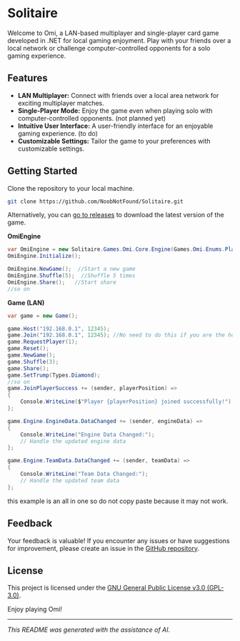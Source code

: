 # Solitaire

Welcome to Omi, a LAN-based multiplayer and single-player card game developed in .NET for local gaming enjoyment. Play with your friends over a local network or challenge computer-controlled opponents for a solo gaming experience.

## Features

- **LAN Multiplayer:** Connect with friends over a local area network for exciting multiplayer matches.
- **Single-Player Mode:** Enjoy the game even when playing solo with computer-controlled opponents. (not planned yet)
- **Intuitive User Interface:** A user-friendly interface for an enjoyable gaming experience. (to do)
- **Customizable Settings:** Tailor the game to your preferences with customizable settings.

## Getting Started

Clone the repository to your local machine.
   ```bash
   git clone https://github.com/NoobNotFound/Solitaire.git
   ```

Alternatively, you can [go to releases](https://github.com/NoobNotFound/Solitaire/releases) to download the latest version of the game.

**OmiEngine**
```C#
var OmiEngine = new Solitaire.Games.Omi.Core.Engine(Games.Omi.Enums.Players.Four);
OmiEngine.Initialize();

OmiEngine.NewGame();  //Start a new game
OmiEngine.Shuffle(5);  //Shuffle 5 times
OmiEngine.Share();   //Start share
//so on
```
**Game (LAN)**
```C#
var game = new Game();

game.Host("192.168.0.1", 12345);
game.Join("192.168.0.1", 12345); //No need to do this if you are the host
game.RequestPlayer(1);
game.Reset();
game.NewGame();
game.Shuffle(3);
game.Share();
game.SetTrump(Types.Diamond);
//so on
game.JoinPlayerSuccess += (sender, playerPosition) =>
{
    Console.WriteLine($"Player {playerPosition} joined successfully!");
};

game.Engine.EngineData.DataChanged += (sender, engineData) =>
{
    Console.WriteLine("Engine Data Changed:");
    // Handle the updated engine data
};

game.Engine.TeamData.DataChanged += (sender, teamData) =>
{
    Console.WriteLine("Team Data Changed:");
    // Handle the updated team data
};

```
this example is an all in one so do not copy paste because it may not work.

## Feedback

Your feedback is valuable! If you encounter any issues or have suggestions for improvement, please create an issue in the [GitHub repository](https://github.com/NoobNotFound/Solitaire/issues).

## License

This project is licensed under the [GNU General Public License v3.0 (GPL-3.0)](LICENSE).

Enjoy playing Omi!


---

*This README was generated with the assistance of AI.*
